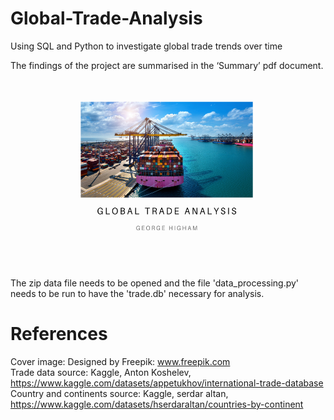 # Global-Trade-Analysis
Using SQL and Python to investigate global trade trends over time

The findings of the project are summarised in the ‘Summary’ pdf document.

<img src="Images/title page.png" alt="alt text" width="500" height="300">

The zip data file needs to be opened and the file 'data_processing.py' needs to be run to have the 'trade.db' necessary for analysis.


# References
Cover image: Designed by Freepik: www.freepik.com \
Trade data source: Kaggle, Anton Koshelev, https://www.kaggle.com/datasets/appetukhov/international-trade-database \
Country and continents source: Kaggle, serdar altan, https://www.kaggle.com/datasets/hserdaraltan/countries-by-continent

